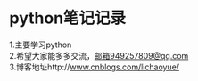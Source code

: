 python笔记记录
===
1.主要学习python<br>
2.希望大家能多多交流，邮箱949257809@qq.com<br>
3.博客地址http://www.cnblogs.com/lichaoyue/
